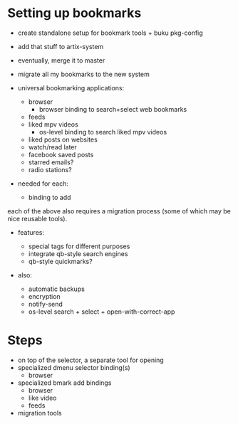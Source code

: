 
# Setting up bookmarks
- create standalone setup for bookmark tools + buku pkg-config
- add that stuff to artix-system
- eventually, merge it to master
- migrate all my bookmarks to the new system

- universal bookmarking applications:
	- browser
		- browser binding to search+select web bookmarks
	- feeds
	- liked mpv videos
		- os-level binding to search liked mpv videos
	- liked posts on websites
	- watch/read later
	- facebook saved posts
	- starred emails?
	- radio stations?

- needed for each:
	- binding to add

each of the above also requires a migration process (some of which may be nice reusable tools).

- features:
	- special tags for different purposes
	- integrate qb-style search engines
	- qb-style quickmarks?

- also:
	- automatic backups
	- encryption
	- notify-send
	- os-level search + select + open-with-correct-app

# Steps
- on top of the selector, a separate tool for opening
- specialized dmenu selector binding(s)
	- browser
- specialized bmark add bindings
	- browser
	- like video
	- feeds
- migration tools

